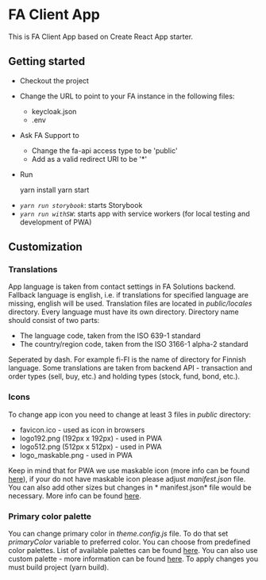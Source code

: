 # FA Client App

This is FA Client App based on Create React App starter.

## Getting started

* Checkout the project
* Change the URL to point to your FA instance in the following files:
    * keycloak.json
    * .env
* Ask FA Support to
    * Change the fa-api access type to be 'public'
    * Add as a valid redirect URI to be '*'
* Run

  	yarn install
  	yarn start

- _`yarn run storybook`_: starts Storybook
- _`yarn run withSW`_: starts app with service workers (for local testing and development of PWA)

## Customization

### Translations

App language is taken from contact settings in FA Solutions backend. Fallback language is english, i.e. if translations
for specified language are missing, english will be used. Translation files are located in *public/locales* directory.
Every language must have its own directory. Directory name should consist of two parts:

* The language code, taken from the ISO 639-1 standard
* The country/region code, taken from the ISO 3166-1 alpha-2 standard

Seperated by dash. For example fi-FI is the name of directory for Finnish language. Some translations are taken from
backend API - transaction and order types (sell, buy, etc.) and holding types (stock, fund, bond, etc.).

### Icons

To change app icon you need to change at least 3 files in *public* directory:

* favicon.ico - used as icon in browsers
* logo192.png (192px x 192px) - used in PWA
* logo512.png (512px x 512px) - used in PWA
* logo_maskable.png - used in PWA

Keep in mind that for PWA we use maskable icon (more info can be found [here](https://web.dev/maskable-icon/)), if your
do not have maskable icon please adjust *manifest.json* file. You can also add other sizes but changes in *
manifest.json*
file would be necessary. More info can be found [here](https://developer.mozilla.org/en-US/docs/Web/Manifest/icons).

### Primary color palette

You can change primary color in *theme.config.js* file. To do that set *primaryColor* variable to preferred color. You
can choose from predefined color palettes. List of available palettes can be
found [here](https://tailwindcss.com/docs/customizing-colors). You can also use custom palette - more information can be
found [here](https://tailwindcss.com/docs/customizing-colors#generating-colors). To apply changes you must build
project (yarn build).
